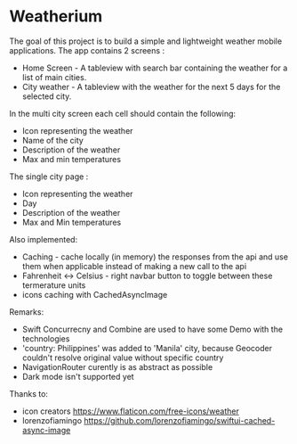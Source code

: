 # Weatherium

The goal of this project is to build a simple and lightweight weather mobile applications. The app contains 2 screens :
- Home Screen - A tableview with search bar containing the weather for a list of main cities.
- City weather - A tableview with the weather for the next 5 days for the selected city.

In the multi city screen each cell should contain the following: 
- Icon representing the weather
- Name of the city
- Description of the weather
- Max and min temperatures

The single city page :
- Icon representing the weather
- Day
- Description of the weather 
- Max and Min temperatures

Also implemented:
- Caching - cache locally (in memory) the responses from the api and use them when applicable instead of making a new call to the api
- Fahrenheit <-> Celsius - right navbar button to toggle between these termerature units
- icons caching with CachedAsyncImage

Remarks:
- Swift Concurrecny and Combine are used to have some Demo with the technologies
- 'country: Philippines' was added to 'Manila' city, because Geocoder couldn't resolve original value without specific country
- NavigationRouter curently is as abstract as possible
- Dark mode isn't supported yet

Thanks to:
- icon creators https://www.flaticon.com/free-icons/weather
- lorenzofiamingo https://github.com/lorenzofiamingo/swiftui-cached-async-image
